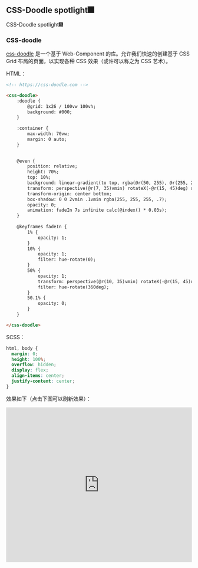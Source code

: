 ## CSS-Doodle spotlight🎆

CSS-Doodle spotlight🎆

### CSS-doodle

[css-doodle](https://github.com/css-doodle/css-doodle) 是一个基于 Web-Component 的库。允许我们快速的创建基于 CSS Grid 布局的页面，以实现各种 CSS 效果（或许可以称之为 CSS 艺术）。

HTML：

```HTML
<!-- https://css-doodle.com -->

<css-doodle>
    :doodle { 
        @grid: 1x26 / 100vw 100vh; 
        background: #000;
    } 
    
    :container { 
        max-width: 70vw;
        margin: 0 auto;
    } 
    

    @even {
        position: relative;
        height: 70%;
        top: 10%;
        background: linear-gradient(to top, rgba(@r(50, 255), @r(255, 255), 255, 1), rgba(255, 255, 255, .1) 80%);
        transform: perspective(@r(7, 35)vmin) rotateX(-@r(15, 45)deg) skewX(@r(-60, 60)deg);
        transform-origin: center bottom;
        box-shadow: 0 0 2vmin .1vmin rgba(255, 255, 255, .7);
        opacity: 0;
        animation: fadeIn 7s infinite calc(@index() * 0.03s);
    }
    
    @keyframes fadeIn {
        1% {
            opacity: 1;
        }
        10% {
            opacity: 1;
            filter: hue-rotate(0);
        }
        50% {
            opacity: 1;
            transform: perspective(@r(10, 35)vmin) rotateX(-@r(15, 45)deg) skewX(0deg);
            filter: hue-rotate(360deg);
        }
        50.1% {
            opacity: 0;
        }
    }

</css-doodle>
```

SCSS：
```scss
html, body {
  margin: 0;
  height: 100%;
  overflow: hidden;
  display: flex;
  align-items: center;
  justify-content: center;
}
```

效果如下（点击下图可以刷新效果）：

<iframe height="420" style="width: 100%;" scrolling="no" title="CSS-Doodle spotlight" src="https://codepen.io/Chokcoco/embed/xxxMoqV?height=420&theme-id=default&default-tab=result" frameborder="no" allowtransparency="true" allowfullscreen="true">
  See the Pen <a href='https://codepen.io/Chokcoco/pen/xxxMoqV'>CSS-Doodle spotlight</a> by Chokcoco
  (<a href='https://codepen.io/Chokcoco'>@Chokcoco</a>) on <a href='https://codepen.io'>CodePen</a>.
</iframe>